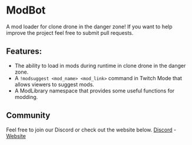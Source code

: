 ModBot
===
A mod loader for clone drone in the danger zone! If you want to help improve the project feel free to submit pull requests.

## Features:
* The ability to load in mods during runtime in clone drone in the danger zone.
* A `!modsuggest <mod_name> <mod_link>` command in Twitch Mode that allows viewers to suggest mods.
* A ModLibrary namespace that provides some useful functions for modding.

## Community
Feel free to join our Discord or check out the website below.
[Discord](https://discord.gg/Em4n6gB) - [Website](http://clonedronemodbot.com)
